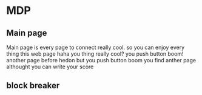 MDP
===========
Main page
------
Main page is every page to connect really cool. so you can enjoy every thing this web page haha you thing really cool?
you push button boom! another page before hedon but you push button boom you find anther page althought you can write your score


block breaker
-------